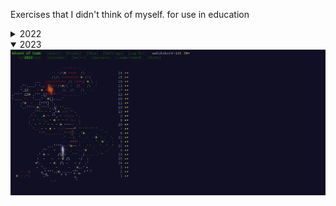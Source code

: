 Exercises that I didn't think of myself. for use in education

<details>
  <summary>2022</summary>
  <img align="center" src="2022/wallpaper.png">
</details>

<details open>
  <summary>2023</summary>
  <img align="center" src="2023/wallpaper.png">
</details>